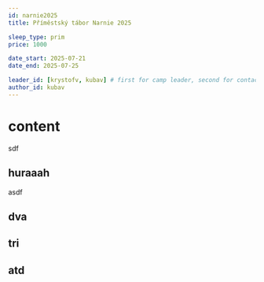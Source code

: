 ```yaml
---
id: narnie2025
title: Příměstský tábor Narnie 2025

sleep_type: prim
price: 1000

date_start: 2025-07-21 
date_end: 2025-07-25 

leader_id: [krystofv, kubav] # first for camp leader, second for contacting
author_id: kubav
---
```

# content

sdf

## huraaah

asdf

## dva

## tri
## atd